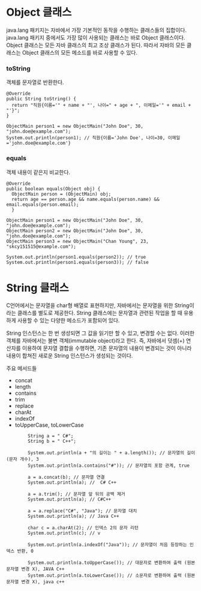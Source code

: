 # Object 클래스
java.lang 패키지는 자바에서 가장 기본적인 동작을 수행하는 클래스들의 집합이다. java.lang 패키지 중에서도 가장 많이 사용되는 클래스는 바로 Object 클래스이다. Object 클래스는 모든 자바 클래스의 최고 조상 클래스가 된다. 따라서 자바의 모든 클래스는 Object 클래스의 모든 메소드를 바로 사용할 수 있다.

### toString 
객체를 문자열로 반환한다.

```
@Override
public String toString() {
  return "직원{이름='" + name + "', 나이=" + age + ", 이메일='" + email + "'}";
}

ObjectMain person1 = new ObjectMain("John Doe", 30, "john.doe@example.com");
System.out.println(person1); // 직원{이름='John Doe', 나이=30, 이메일='john.doe@example.com'}
```

### equals
객체 내용이 같은지 비교한다.

```
@Override
public boolean equals(Object obj) {
  ObjectMain person = (ObjectMain) obj;
  return age == person.age && name.equals(person.name) && email.equals(person.email);
  }

ObjectMain person1 = new ObjectMain("John Doe", 30, "john.doe@example.com");
ObjectMain person2 = new ObjectMain("John Doe", 30, "john.doe@example.com");
ObjectMain person3 = new ObjectMain("Chan Young", 23, "skcy151515@example.com");

System.out.println(person1.equals(person2)); // true
System.out.println(person1.equals(person3)); // false
```

# String 클래스
C언어에서는 문자열을 char형 배열로 표현하지만, 자바에서는 문자열을 위한 String이라는 클래스를 별도로 제공한다. String 클래스에는 문자열과 관련된 작업을 할 때 유용하게 사용할 수 있는 다양한 메소드가 포함되어 있다.

String 인스턴스는 한 번 생성되면 그 값을 읽기만 할 수 있고, 변경할 수는 없다. 이러한 객체를 자바에서는 불변 객체(immutable object)라고 한다. 즉, 자바에서 덧셈(+) 연산자를 이용하여 문자열 결합을 수행하면, 기존 문자열의 내용이 변경되는 것이 아니라 내용이 합쳐진 새로운 String 인스턴스가 생성되는 것이다.

주요 메서드들
- concat
- length
- contains
- trim
- replace
- charAt
- indexOf
- toUpperCase, toLowerCase

```
        String a = " C#";
        String b = " C++";

        System.out.println(a + "의 길이는 " + a.length()); // 문자열의 길이(문자 개수), 3
        System.out.println(a.contains("#")); // 문자열의 포함 관계, true

        a = a.concat(b); // 문자열 연결
        System.out.println(a); //  C# C++

        a = a.trim(); // 문자열 앞 뒤의 공백 제거
        System.out.println(a); // C#C++

        a = a.replace("C#", "Java"); // 문자열 대치
        System.out.println(a); // Java C++

        char c = a.charAt(2); // 인덱스 2의 문자 리턴
        System.out.println(c); // v

        System.out.println(a.indexOf("Java")); // 문자열이 처음 등장하는 인덱스 반환, 0

        System.out.println(a.toUpperCase()); // 대문자로 변환하여 출력 (원본 문자열 변경 X), JAVA C++
        System.out.println(a.toLowerCase()); // 소문자로 변환하여 출력 (원본 문자열 변경 X), java c++
```
